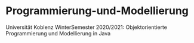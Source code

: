 # Programmierung-und-Modellierung

Universität Koblenz
WinterSemester 2020/2021: Objektorientierte Programmierung und Modellierung in Java
